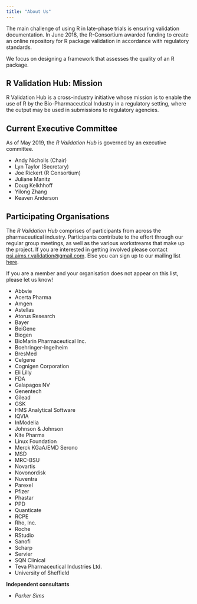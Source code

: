 ```yaml
---
title: "About Us"
---
```


The main challenge of using R in late-phase trials is ensuring validation documentation. In June 2018, the R-Consortium awarded funding to create an online repository for R package validation in accordance with regulatory standards.

We focus on designing a framework that assesses the quality of an R package.

## R Validation Hub: Mission 

R Validation Hub is a cross-industry initiative whose mission is to enable the use of R by the Bio-Pharmaceutical Industry in a regulatory setting, where the output may be used in submissions to regulatory agencies.

## Current Executive Committee

As of May 2019, the *R Validation Hub* is governed by an executive committee. 

* Andy Nicholls (Chair)
* Lyn Taylor (Secretary)
* Joe Rickert (R Consortium)
* Juliane Manitz
* Doug Kelkhhoff
* Yilong Zhang 
* Keaven Anderson 


## Participating Organisations

The *R Validation Hub* comprises of participants from across the pharmaceutical industry.  Participants contribute to the effort through our regular group meetings, as well as the various workstreams that make up the project.  If you are interested in getting involved please contact <psi.aims.r.validation@gmail.com>.  Else you can sign up to our mailing list [here](https://lists.r-consortium.org/g/RConsortium-Validation-Hub/).

If you are a member and your organisation does not appear on this list, please let us know!

* Abbvie 
* Acerta Pharma 
* Amgen 
* Astellas 
* Atorus Research
* Bayer 
* BeiGene 
* Biogen
* BioMarin Pharmaceutical Inc. 
* Boehringer-Ingelheim 
* BresMed  
* Celgene 
* Cognigen Corporation 
* Eli Lilly 
* FDA 
* Galapagos NV 
* Genentech 
* Gilead 
* GSK 
* HMS Analytical Software 
* IQVIA 
* InModelia 
* Johnson & Johnson 
* Kite Pharma 
* Linux Foundation 
* Merck KGaA/EMD Serono
* MSD 
* MRC-BSU
* Novartis 
* Novonordisk 
* Nuventra 
* Parexel
* Pfizer 
* Phastar 
* PPD
* Quanticate 
* RCPE 
* Rho, Inc. 
* Roche 
* RStudio
* Sanofi 
* Scharp
* Servier
* SQN Clinical 
* Teva Pharmaceutical Industries Ltd. 
* University of Sheffield 

**Independent consultants**

* *Parker Sims*


